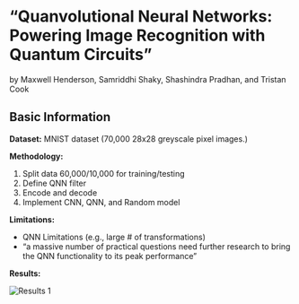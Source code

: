 # “Quanvolutional Neural Networks: Powering Image Recognition with Quantum Circuits”

by Maxwell Henderson,  Samriddhi Shaky, Shashindra Pradhan,  and Tristan Cook

## Basic Information

**Dataset:** MNIST dataset (70,000 28x28 greyscale pixel images.)

**Methodology:**
1. Split data 60,000/10,000 for training/testing
2. Define QNN filter
3. Encode and decode
4. Implement CNN, QNN, and Random model

**Limitations:**
- QNN Limitations (e.g., large # of transformations)
- “a massive number of practical questions need further research to bring the QNN functionality to its peak performance”

**Results:**

![Results 1](https://github.com/user-attachments/assets/ad277e6e-849b-4c37-aa1f-c8df642c311a)
